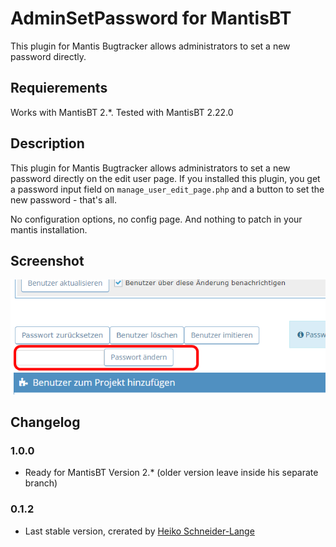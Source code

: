 # AdminSetPassword for MantisBT
This plugin for Mantis Bugtracker allows administrators to set a new password directly.

## Requierements
Works with MantisBT 2.*.
Tested with MantisBT 2.22.0

## Description
This plugin for Mantis Bugtracker allows administrators to set a new password directly on the edit user page.
If you installed this plugin, you get a password input field on `manage_user_edit_page.php` and a button to set the new password - that's all.

No configuration options, no config page. And nothing to patch in your mantis installation.

## Screenshot
![AdminSetPassword Field](./AdminSetPassword/screenshot.png)

## Changelog
### 1.0.0
* Ready for MantisBT Version 2.* (older version leave inside his separate branch)

### 0.1.2
* Last stable version, crerated by [Heiko Schneider-Lange](https://github.com/langerheiko)
